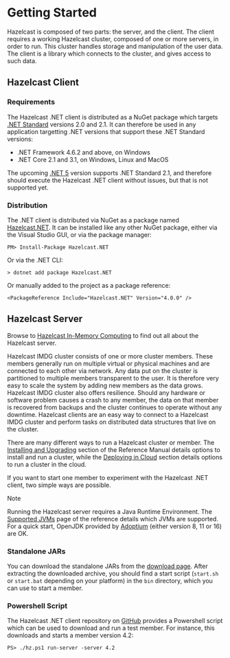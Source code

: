 # Getting Started

Hazelcast is composed of two parts: the server, and the client. The client requires a working Hazelcast cluster, composed of one or more servers, in order to run. This cluster handles storage and manipulation of the user data. The client is a library which connects to the cluster, and gives access to such data.

## Hazelcast Client

### Requirements

The Hazelcast .NET client is distributed as a NuGet package which targets [.NET Standard](https://docs.microsoft.com/en-us/dotnet/standard/net-standard) versions 2.0 and 2.1. It can therefore be used in any application targetting .NET versions that support these .NET Standard versions:

* .NET Framework 4.6.2 and above, on Windows
* .NET Core 2.1 and 3.1, on Windows, Linux and MacOS

The upcoming [.NET 5](https://devblogs.microsoft.com/dotnet/introducing-net-5/) version supports .NET Standard 2.1, and therefore should execute the Hazelcast .NET client without issues, but that is not supported yet.

### Distribution

The .NET client is distributed via NuGet as a package named [Hazelcast.NET](https://www.nuget.org/packages/Hazelcast.Net/). 
It can be installed like any other NuGet package, either via the Visual Studio GUI, or via the package manager:

```
PM> Install-Package Hazelcast.NET
```

Or via the .NET CLI:

```
> dotnet add package Hazelcast.NET
```

Or manually added to the project as a package reference:

```
<PackageReference Include="Hazelcast.NET" Version="4.0.0" />
```

## Hazelcast Server

Browse to [Hazelcast In-Memory Computing](https://hazelcast.com/products/in-memory-computing/) to find out all about the Hazelcast server.

Hazelcast IMDG cluster consists of one or more cluster members. These members generally run on multiple virtual or physical machines and are connected to each other via network. Any data put on the cluster is partitioned to multiple members transparent to the user. It is therefore very easy to scale the system by adding new members as the data grows. Hazelcast IMDG cluster also offers resilience. Should any hardware or software problem causes a crash to any member, the data on that member is recovered from backups and the cluster continues to operate without any downtime. Hazelcast clients are an easy way to connect to a Hazelcast IMDG cluster and perform tasks on distributed data structures that live on the cluster.

There are many different ways to run a Hazelcast cluster or member. The [Installing and Upgrading](https://docs.hazelcast.com/imdg/latest/installation/installing-upgrading.html) section of the Reference Manual details options to install and run a cluster, while the [Deploying in Cloud](https://docs.hazelcast.com/imdg/latest/installation/deploying-in-cloud.html) section details options to run a cluster in the cloud.

If you want to start one member to experiment with the Hazelcast .NET client, two simple ways are possible.

> [!NOTE]
> Running the Hazelcast server requires a Java Runtime Environment. The [Supported JVMs](https://docs.hazelcast.com/imdg/latest/installation/supported-jvms.html) page of the reference details which JVMs are supported. For a quick start, OpenJDK provided by [Adoptium](https://adoptopenjdk.net/) (either version 8, 11 or 16) are OK.

### Standalone JARs

You can download the standalone JARs from the [download page](https://hazelcast.com/get-started/download/). After extracting the downloaded archive, you should find a start script (`start.sh` or `start.bat` depending on your platform) in the `bin` directory, which you can use to start a member.

### Powershell Script

The Hazelcast .NET client repository on [GitHub](https://github.com/hazelcast/hazelcast-csharp-client) provides a Powershell script which can be used to download and run a test member. For instance, this downloads and starts a member version 4.2:

```pwsh
PS> ./hz.ps1 run-server -server 4.2
```



